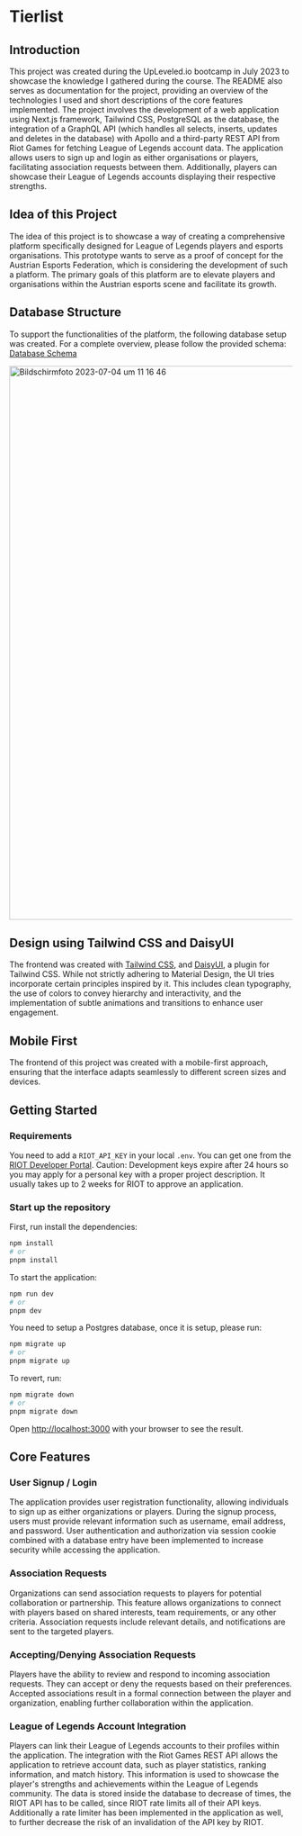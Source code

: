 # Tierlist

## Introduction

This project was created during the UpLeveled.io bootcamp in July 2023 to showcase the knowledge I gathered during the course. The README also serves as documentation for the project, providing an overview of the technologies I used and short descriptions of the core features implemented. The project involves the development of a web application using Next.js framework, Tailwind CSS, PostgreSQL as the database, the integration of a GraphQL API (which handles all selects, inserts, updates and deletes in the database) with Apollo and a third-party REST API from Riot Games for fetching League of Legends account data. The application allows users to sign up and login as either organisations or players, facilitating association requests between them. Additionally, players can showcase their League of Legends accounts displaying their respective strengths.

## Idea of this Project

The idea of this project is to showcase a way of creating a comprehensive platform specifically designed for League of Legends players and esports organisations. This prototype wants to serve as a proof of concept for the Austrian Esports Federation, which is considering the development of such a platform. The primary goals of this platform are to elevate players and organisations within the Austrian esports scene and facilitate its growth.

## Database Structure

To support the functionalities of the platform, the following database setup was created. For a complete overview, please follow the provided schema: [Database Schema](https://drawsql.app/teams/davids-team-30/diagrams/final-project-tierlist)

<img width="984" alt="Bildschirmfoto 2023-07-04 um 11 16 46" src="https://github.com/Davidihl/tierlist/assets/111972510/bfa02877-e97f-4eec-b852-12e04fce8798">

## Design using Tailwind CSS and DaisyUI

The frontend was created with [Tailwind CSS](https://tailwindcss.com/), and [DaisyUI](https://daisyui.com/), a plugin for Tailwind CSS. While not strictly adhering to Material Design, the UI tries incorporate certain principles inspired by it. This includes clean typography, the use of colors to convey hierarchy and interactivity, and the implementation of subtle animations and transitions to enhance user engagement.

## Mobile First

The frontend of this project was created with a mobile-first approach, ensuring that the interface adapts seamlessly to different screen sizes and devices.

## Getting Started

### Requirements

You need to add a `RIOT_API_KEY` in your local `.env`. You can get one from the [RIOT Developer Portal](https://developer.riotgames.com/). Caution: Development keys expire after 24 hours so you may apply for a personal key with a proper project description. It usually takes up to 2 weeks for RIOT to approve an application.

### Start up the repository

First, run install the dependencies:

```bash
npm install
# or
pnpm install
```

To start the application:

```bash
npm run dev
# or
pnpm dev
```

You need to setup a Postgres database, once it is setup, please run:

```bash
npm migrate up
# or
pnpm migrate up
```

To revert, run:

```bash
npm migrate down
# or
pnpm migrate down
```

Open [http://localhost:3000](http://localhost:3000) with your browser to see the result.

## Core Features

### User Signup / Login

The application provides user registration functionality, allowing individuals to sign up as either organizations or players. During the signup process, users must provide relevant information such as username, email address, and password. User authentication and authorization via session cookie combined with a database entry have been implemented to increase security while accessing the application.

### Association Requests

Organizations can send association requests to players for potential collaboration or partnership. This feature allows organizations to connect with players based on shared interests, team requirements, or any other criteria. Association requests include relevant details, and notifications are sent to the targeted players.

### Accepting/Denying Association Requests

Players have the ability to review and respond to incoming association requests. They can accept or deny the requests based on their preferences. Accepted associations result in a formal connection between the player and organization, enabling further collaboration within the application.

### League of Legends Account Integration

Players can link their League of Legends accounts to their profiles within the application. The integration with the Riot Games REST API allows the application to retrieve account data, such as player statistics, ranking information, and match history. This information is used to showcase the player's strengths and achievements within the League of Legends community. The data is stored inside the database to decrease of times, the RIOT API has to be called, since RIOT rate limits all of their API keys. Additionally a rate limiter has been implemented in the application as well, to further decrease the risk of an invalidation of the API key by RIOT.
